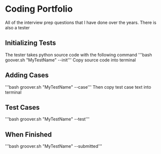 # Coding Portfolio
All of the interview prep questions that I have done over the years.  There is also a tester

## Initializing Tests
The tester takes python source code with the following command
'''bash goover.sh "MyTestName" --init'''
Copy source code into terminal

## Adding Cases
'''bash groover.sh "MyTestName" --case'''
Then copy test case text into terminal

## Test Cases
'''bash groover.sh "MyTestName" --test'''

## When Finished
'''bash groover.sh "MyTestName" --submitted'''



